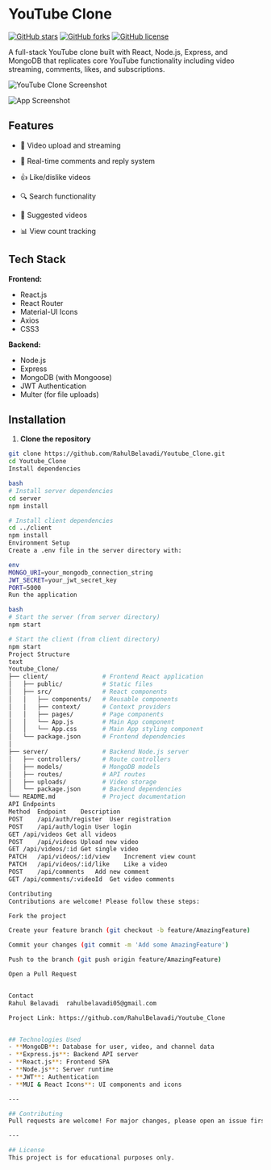 # YouTube Clone

[![GitHub stars](https://img.shields.io/github/stars/RahulBelavadi/Youtube_Clone?style=social)](https://github.com/RahulBelavadi/Youtube_Clone/stargazers)
[![GitHub forks](https://img.shields.io/github/forks/RahulBelavadi/Youtube_Clone?style=social)](https://github.com/RahulBelavadi/Youtube_Clone/network/members)
[![GitHub license](https://img.shields.io/github/license/RahulBelavadi/Youtube_Clone)](https://github.com/RahulBelavadi/Youtube_Clone/blob/main/LICENSE)

A full-stack YouTube clone built with React, Node.js, Express, and MongoDB that replicates core YouTube functionality including video streaming, comments, likes, and subscriptions.

![YouTube Clone Screenshot](https://i.imgur.com/JqYeZ0l.png)

![App Screenshot](/client/public)

## Features

- 🎥 Video upload and streaming
- 💬 Real-time comments and reply system
- 👍 Like/dislike videos
- 🔍 Search functionality

- 🔄 Suggested videos
- 📊 View count tracking

## Tech Stack

**Frontend:**
- React.js
- React Router
- Material-UI Icons
- Axios
- CSS3

**Backend:**
- Node.js
- Express
- MongoDB (with Mongoose)
- JWT Authentication
- Multer (for file uploads)

## Installation

1. **Clone the repository**
```bash
git clone https://github.com/RahulBelavadi/Youtube_Clone.git
cd Youtube_Clone
Install dependencies

bash
# Install server dependencies
cd server
npm install

# Install client dependencies
cd ../client
npm install
Environment Setup
Create a .env file in the server directory with:

env
MONGO_URI=your_mongodb_connection_string
JWT_SECRET=your_jwt_secret_key
PORT=5000
Run the application

bash
# Start the server (from server directory)
npm start

# Start the client (from client directory)
npm start
Project Structure
text
Youtube_Clone/
├── client/               # Frontend React application
│   ├── public/           # Static files
│   ├── src/              # React components
│   │   ├── components/   # Reusable components
│   │   ├── context/      # Context providers
│   │   ├── pages/        # Page components
│   │   └── App.js        # Main App component
│   │   └── App.css       # Main App styling component
│   └── package.json      # Frontend dependencies
│
├── server/               # Backend Node.js server
│   ├── controllers/      # Route controllers
│   ├── models/           # MongoDB models
│   ├── routes/           # API routes
│   ├── uploads/          # Video storage
│   └── package.json      # Backend dependencies
└── README.md             # Project documentation
API Endpoints
Method	Endpoint	Description
POST	/api/auth/register	User registration
POST	/api/auth/login	User login
GET	/api/videos	Get all videos
POST	/api/videos	Upload new video
GET	/api/videos/:id	Get single video
PATCH	/api/videos/:id/view	Increment view count
PATCH	/api/videos/:id/like	Like a video
POST	/api/comments	Add new comment
GET	/api/comments/:videoId	Get video comments

Contributing
Contributions are welcome! Please follow these steps:

Fork the project

Create your feature branch (git checkout -b feature/AmazingFeature)

Commit your changes (git commit -m 'Add some AmazingFeature')

Push to the branch (git push origin feature/AmazingFeature)

Open a Pull Request


Contact
Rahul Belavadi  rahulbelavadi05@gmail.com

Project Link: https://github.com/RahulBelavadi/Youtube_Clone


## Technologies Used
- **MongoDB**: Database for user, video, and channel data
- **Express.js**: Backend API server
- **React.js**: Frontend SPA
- **Node.js**: Server runtime
- **JWT**: Authentication
- **MUI & React Icons**: UI components and icons

---

## Contributing
Pull requests are welcome! For major changes, please open an issue first to discuss what you would like to change.

---

## License
This project is for educational purposes only.

